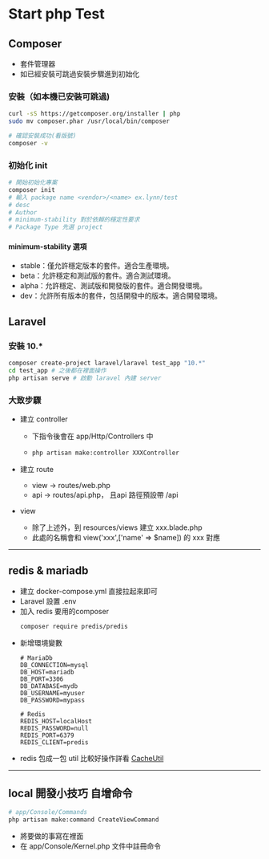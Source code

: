# Start php Test

## Composer 
- 套件管理器
- 如已經安裝可跳過安裝步驟進到初始化
### 安裝（如本機已安裝可跳過)
```bash
curl -sS https://getcomposer.org/installer | php
sudo mv composer.phar /usr/local/bin/composer

# 確認安裝成功(看版號)
composer -v
```
### 初始化 init
```bash
# 開始初始化專案
composer init
# 輸入 package name <vendor>/<name> ex.lynn/test
# desc
# Author
# minimum-stability 對於依賴的穩定性要求
# Package Type 先選 project
```
#### minimum-stability 選項
- stable：僅允許穩定版本的套件。適合生產環境。
- beta：允許穩定和測試版的套件。適合測試環境。
- alpha：允許穩定、測試版和開發版的套件。適合開發環境。
- dev：允許所有版本的套件，包括開發中的版本。適合開發環境。
## Laravel
### 安裝 10.*
```bash
composer create-project laravel/laravel test_app "10.*"
cd test_app # 之後都在裡面操作
php artisan serve # 啟動 laravel 內建 server
```
### 大致步驟
- 建立 controller
  - 下指令後會在 app/Http/Controllers 中
  - ```bash 
    php artisan make:controller XXXController
    ```
- 建立 route 
  - view -> routes/web.php
  - api -> routes/api.php， 且api 路徑預設帶 /api

- view
  - 除了上述外，到 resources/views 建立 xxx.blade.php
  - 此處的名稱會和 view('xxx',['name' => $name]) 的 xxx 對應
---
## redis & mariadb
- 建立 docker-compose.yml 直接拉起來即可
- Laravel 設置 .env
- 加入 redis 要用的composer 
  ```bash
  composer require predis/predis
  ```
- 新增環境變數
  ```properties
  # MariaDb
  DB_CONNECTION=mysql
  DB_HOST=mariadb
  DB_PORT=3306
  DB_DATABASE=mydb
  DB_USERNAME=myuser
  DB_PASSWORD=mypass
  
  # Redis 
  REDIS_HOST=localHost
  REDIS_PASSWORD=null
  REDIS_PORT=6379
  REDIS_CLIENT=predis
  ```
- redis 包成一包 util 比較好操作詳看 [CacheUtil](test_app/app/Utils/CacheUtil.php)
---
## local 開發小技巧 自增命令
```bash
# app/Console/Commands
php artisan make:command CreateViewCommand
```
- 將要做的事寫在裡面
- 在 app/Console/Kernel.php 文件中註冊命令


